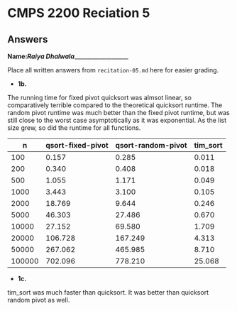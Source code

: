 # CMPS 2200 Reciation 5
## Answers

**Name:**___Raiya Dhalwala______________________


Place all written answers from `recitation-05.md` here for easier grading.







- **1b.**

The running time for fixed pivot quicksort was almsot linear, so comparatively terrible compared to the theoretical quicksort runtime. The random pivot runtime was much better than the fixed pivot runtime, but was still close to the worst case asymptotically as it was exponential. As the list size grew, so did the runtime for all functions. 

|      n |   qsort-fixed-pivot |   qsort-random-pivot |   tim_sort |
|--------|---------------------|----------------------|------------|
|    100 |               0.157 |                0.285 |      0.011 |
|    200 |               0.340 |                0.408 |      0.018 |
|    500 |               1.055 |                1.171 |      0.049 |
|   1000 |               3.443 |                3.100 |      0.105 |
|   2000 |              18.769 |                9.644 |      0.246 |
|   5000 |              46.303 |               27.486 |      0.670 |
|  10000 |              27.152 |               69.580 |      1.709 |
|  20000 |             106.728 |              167.249 |      4.313 |
|  50000 |             267.062 |              465.985 |      8.710 |
| 100000 |             702.096 |              778.210 |     25.068 |


- **1c.**

tim_sort was much faster than quicksort. It was better than quicksort random pivot as well.
